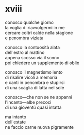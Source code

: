 # xviii

conosco qualche giorno  
la voglia di riavvolgermi in me  
cercare coltri calde nella stagione  
e penombra viziata

conosco la sontuosità alata  
dell'estro al mattino  
appena scosso via il sonno  
poi chiedere un supplemento di oblio

conosco il magnetismo lento  
di risalire vicoli a memoria  
e canti in penombra e stupirsi  
di una scaglia di latta nel sole

conosco—che non se ne appanni  
l'incanto—albe precoci  
di una gioventù quasi intatta

ma intanto  
dell'estate  
ne faccio carne nuova
pigramente
